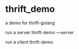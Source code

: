 # thrift_demo

a demo for thrift-golang

run a server
      thrift-demo —server
      
run a  client
      thrift-demo
